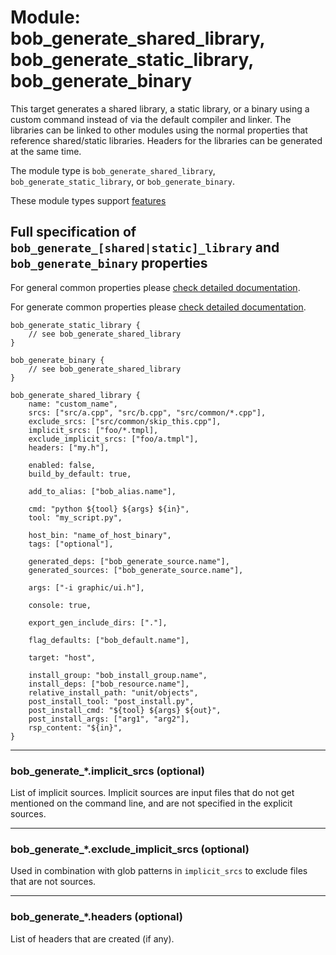 Module: bob_generate_shared_library, bob_generate_static_library, bob_generate_binary
========================================================================================

This target generates a shared library, a static library, or a binary
using a custom command instead of via the default compiler and linker.
The libraries can be linked to other modules using the normal
properties that reference shared/static libraries. Headers for the
libraries can be generated at the same time.

The module type is `bob_generate_shared_library`,
`bob_generate_static_library`, or `bob_generate_binary`.

These module types support [features](../features.md)

## Full specification of `bob_generate_[shared|static]_library` and `bob_generate_binary` properties

For general common properties please
[check detailed documentation](common_module_properties.md).

For generate common properties please
[check detailed documentation](common_generate_module_properties.md).

```bp
bob_generate_static_library {
    // see bob_generate_shared_library
}
```

```bp
bob_generate_binary {
    // see bob_generate_shared_library
}
```

```bp
bob_generate_shared_library {
    name: "custom_name",
    srcs: ["src/a.cpp", "src/b.cpp", "src/common/*.cpp"],
    exclude_srcs: ["src/common/skip_this.cpp"],
    implicit_srcs: ["foo/*.tmpl],
    exclude_implicit_srcs: ["foo/a.tmpl"],
    headers: ["my.h"],

    enabled: false,
    build_by_default: true,

    add_to_alias: ["bob_alias.name"],

    cmd: "python ${tool} ${args} ${in}",
    tool: "my_script.py",

    host_bin: "name_of_host_binary",
    tags: ["optional"],

    generated_deps: ["bob_generate_source.name"],
    generated_sources: ["bob_generate_source.name"],

    args: ["-i graphic/ui.h"],

    console: true,

    export_gen_include_dirs: ["."],

    flag_defaults: ["bob_default.name"],

    target: "host",

    install_group: "bob_install_group.name",
    install_deps: ["bob_resource.name"],
    relative_install_path: "unit/objects",
    post_install_tool: "post_install.py",
    post_install_cmd: "${tool} ${args} ${out}",
    post_install_args: ["arg1", "arg2"],
    rsp_content: "${in}",
}
```

----
### **bob_generate_*.implicit_srcs** (optional)

List of implicit sources. Implicit sources are input files that do not get
mentioned on the command line, and are not specified in the explicit sources.

----
### **bob_generate_*.exclude_implicit_srcs** (optional)

Used in combination with glob patterns in `implicit_srcs` to exclude
files that are not sources.

----
### **bob_generate_*.headers** (optional)

List of headers that are created (if any).
